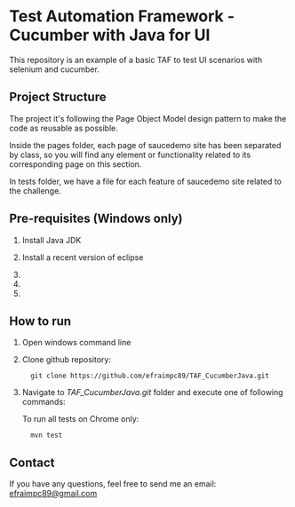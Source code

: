 # Test Automation Framework - Cucumber with Java for UI

This repository is an example of a basic TAF to test UI scenarios with selenium and cucumber.

## Project Structure

The project it's following the Page Object Model design pattern to make the code as reusable as possible.

Inside the pages folder, each page of saucedemo site has been separated by class, so you will find any element or functionality related to its corresponding page on this section.

In tests folder, we have a file for each feature of saucedemo site related to the challenge.


## Pre-requisites (Windows only)

1. Install Java JDK
  
2. Install a recent version of eclipse

  
3. 
  
4. 
5. 

## How to run 

1. Open windows command line
2. Clone github repository: 

		 git clone https://github.com/efraimpc89/TAF_CucumberJava.git
3. Navigate to *TAF_CucumberJava.git* folder and execute one of following commands:
	
	To run all tests on Chrome only:

		 mvn test


## Contact

If you have any questions, feel free to send me an email:
efraimpc89@gmail.com

```
